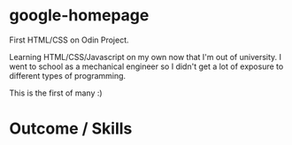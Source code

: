 # google-homepage
First HTML/CSS on Odin Project.

Learning HTML/CSS/Javascript on my own now that I'm out of university. I went to school as a mechanical engineer so I didn't get a lot of exposure to different types of programming. 

This is the first of many :)

# Outcome / Skills
